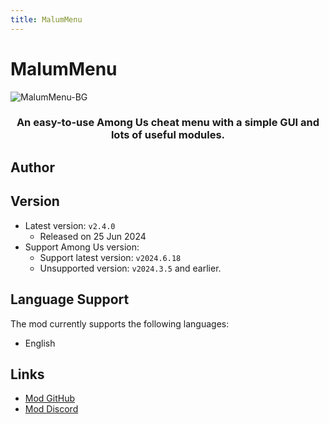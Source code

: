 ```yaml
---
title: MalumMenu
---
```

# MalumMenu
![MalumMenu-BG](/Image/MalumMenu.png)

<div align="center">
<h3>An easy-to-use Among Us cheat menu with a simple GUI and lots of useful modules.</h3>
</div>

<script setup>
import { VPTeamMembers } from 'vitepress/theme'

const members = [
  {
    avatar: '/Image/scp222thj.png',
    name: 'scp222thj',
    title: 'Developer',
    links: [
      { icon: 'github', link: 'https://github.com/scp222thj' },
    ]
  }
]

</script>

## Author

<div align="center">
<VPTeamMembers size="small" :members="members" />
</div>

## Version
- Latest version: `v2.4.0`
  - Released on 25 Jun 2024
- Support Among Us version:
    - Support latest version: `v2024.6.18`
    - Unsupported version: `v2024.3.5` and earlier.

## Language Support
The mod currently supports the following languages:
- English

## Links

- [Mod GitHub](https://github.com/scp222thj/MalumMenu)
- [Mod Discord](https://discord.gg/YYcYf88jAb)